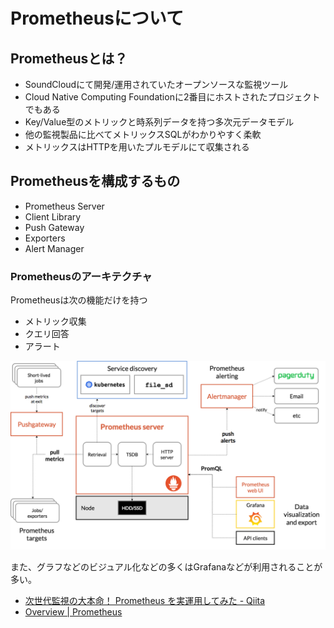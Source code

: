 # Prometheusについて

## Prometheusとは？
- SoundCloudにて開発/運用されていたオープンソースな監視ツール
- Cloud Native Computing Foundationに2番目にホストされたプロジェクトでもある
- Key/Value型のメトリックと時系列データを持つ多次元データモデル
- 他の監視製品に比べてメトリックスSQLがわかりやすく柔軟
- メトリックスはHTTPを用いたプルモデルにて収集される

## Prometheusを構成するもの
- Prometheus Server
- Client Library
- Push Gateway
- Exporters
- Alert Manager


### Prometheusのアーキテクチャ

Prometheusは次の機能だけを持つ
- メトリック収集
- クエリ回答
- アラート

![Prometheus-Arhitecture](./img/prometheus-architecture.png)

また、グラフなどのビジュアル化などの多くはGrafanaなどが利用されることが多い。

- [次世代監視の大本命！ Prometheus を実運用してみた - Qiita](https://qiita.com/sugitak/items/ff8f5ad845283c5915d2)
- [Overview | Prometheus](https://prometheus.io/docs/introduction/overview/)